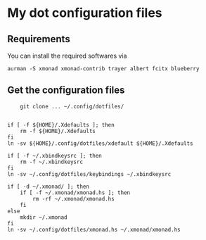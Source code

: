 # My dot configuration files

## Requirements
You can install the required softwares via 

```shell
aurman -S xmonad xmonad-contrib trayer albert fcitx blueberry
```


## Get the configuration files 
```shell
    git clone ... ~/.config/dotfiles/ 
```



```shell

if [ -f ${HOME}/.Xdefaults ]; then 
    rm -f ${HOME}/.Xdefaults
fi 
ln -sv ${HOME}/.config/dotfiles/xdefault ${HOME}/.Xdefaults

if [ -f ~/.xbindkeysrc ]; then 
    rm -f ~/.xbindkeysrc
fi 
ln -sv ~/.config/dotfiles/keybindings ~/.xbindkeysrc

if [ -d ~/.xmonad/ ]; then 
    if [ -f ~/.xmonad/xmonad.hs ]; then 
        rm -rf ~/.xmonad/xmonad.hs
    fi 
else 
    mkdir ~/.xmonad
fi 
ln -sv ~/.config/dotfiles/xmonad.hs ~/.xmonad/xmonad.hs

```
